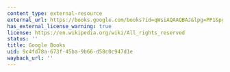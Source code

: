```yaml
---
content_type: external-resource
external_url: https://books.google.com/books?id=qWsiAQAAQBAJ&lpg=PP1&pg=PA1#v=onepage&q&f=false
has_external_license_warning: true
license: https://en.wikipedia.org/wiki/All_rights_reserved
status: ''
title: Google Books
uid: 9c4fd78a-673f-45ba-9b66-d58c0c947d1e
wayback_url: ''
---
```

